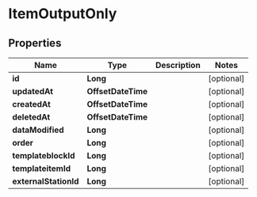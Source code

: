 

# ItemOutputOnly


## Properties

| Name | Type | Description | Notes |
|------------ | ------------- | ------------- | -------------|
|**id** | **Long** |  |  [optional] |
|**updatedAt** | **OffsetDateTime** |  |  [optional] |
|**createdAt** | **OffsetDateTime** |  |  [optional] |
|**deletedAt** | **OffsetDateTime** |  |  [optional] |
|**dataModified** | **Long** |  |  [optional] |
|**order** | **Long** |  |  [optional] |
|**templateblockId** | **Long** |  |  [optional] |
|**templateitemId** | **Long** |  |  [optional] |
|**externalStationId** | **Long** |  |  [optional] |



